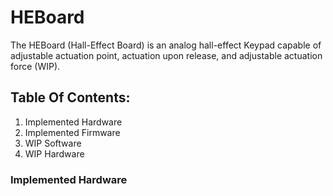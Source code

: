 # HEBoard
The HEBoard (Hall-Effect Board) is an analog hall-effect Keypad capable of adjustable actuation point, actuation upon release, and adjustable actuation force (WIP).

## Table Of Contents:
1. Implemented Hardware
2. Implemented Firmware
3. WIP Software
4. WIP Hardware

### Implemented Hardware
